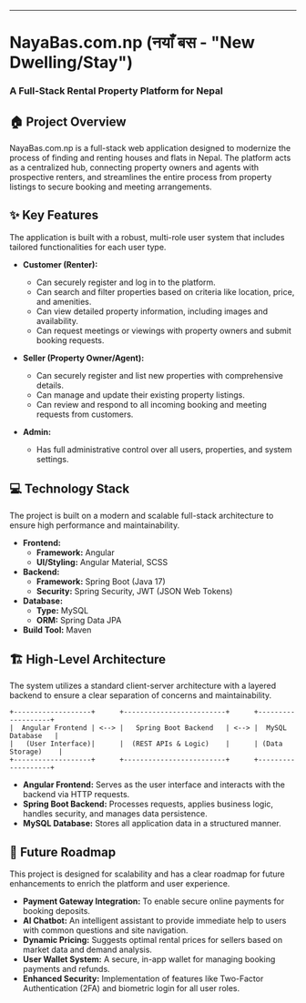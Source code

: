 -----

# NayaBas.com.np (नयाँ बस - "New Dwelling/Stay")

### A Full-Stack Rental Property Platform for Nepal

## 🏠 Project Overview

NayaBas.com.np is a full-stack web application designed to modernize the process of finding and renting houses and flats in Nepal. The platform acts as a centralized hub, connecting property owners and agents with prospective renters, and streamlines the entire process from property listings to secure booking and meeting arrangements.

## ✨ Key Features

The application is built with a robust, multi-role user system that includes tailored functionalities for each user type.

  * **Customer (Renter):**

      * Can securely register and log in to the platform.
      * Can search and filter properties based on criteria like location, price, and amenities.
      * Can view detailed property information, including images and availability.
      * Can request meetings or viewings with property owners and submit booking requests.

  * **Seller (Property Owner/Agent):**

      * Can securely register and list new properties with comprehensive details.
      * Can manage and update their existing property listings.
      * Can review and respond to all incoming booking and meeting requests from customers.

  * **Admin:**

      * Has full administrative control over all users, properties, and system settings.

## 💻 Technology Stack

The project is built on a modern and scalable full-stack architecture to ensure high performance and maintainability.

  * **Frontend:**
      * **Framework:** Angular 
      * **UI/Styling:** Angular Material, SCSS 
  * **Backend:**
      * **Framework:** Spring Boot (Java 17) 
      * **Security:** Spring Security, JWT (JSON Web Tokens) 
  * **Database:**
      * **Type:** MySQL 
      * **ORM:** Spring Data JPA 
  * **Build Tool:** Maven 

## 🏗️ High-Level Architecture

The system utilizes a standard client-server architecture with a layered backend to ensure a clear separation of concerns and maintainability.

```
+-------------------+      +-------------------------+      +-------------------+
|  Angular Frontend | <--> |   Spring Boot Backend   | <--> |  MySQL Database   |
|   (User Interface)|      |  (REST APIs & Logic)    |      | (Data Storage)    |
+-------------------+      +-------------------------+      +-------------------+
```

  * **Angular Frontend:** Serves as the user interface and interacts with the backend via HTTP requests.
  * **Spring Boot Backend:** Processes requests, applies business logic, handles security, and manages data persistence.
  * **MySQL Database:** Stores all application data in a structured manner.

## 🚀 Future Roadmap

This project is designed for scalability and has a clear roadmap for future enhancements to enrich the platform and user experience.

  * **Payment Gateway Integration:** To enable secure online payments for booking deposits.
  * **AI Chatbot:** An intelligent assistant to provide immediate help to users with common questions and site navigation.
  * **Dynamic Pricing:** Suggests optimal rental prices for sellers based on market data and demand analysis.
  * **User Wallet System:** A secure, in-app wallet for managing booking payments and refunds.
  * **Enhanced Security:** Implementation of features like Two-Factor Authentication (2FA) and biometric login for all user roles.
